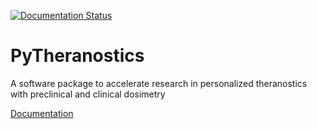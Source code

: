 [![Documentation Status](https://readthedocs.org/projects/pytheranostics/badge/?version=latest)](https://docs.pytheranostics.qurit.ca/en/latest/?badge=latest)

# PyTheranostics
A software package to accelerate research in personalized theranostics with preclinical and clinical dosimetry

[Documentation](https://docs.pytheranostics.qurit.ca/)